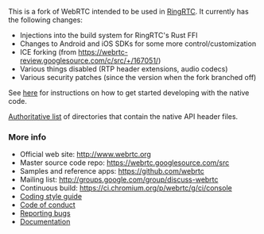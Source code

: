 This is a fork of WebRTC intended to be used in [RingRTC](https://github.com/signalapp/ringrtc).
It currently has the following changes:
* Injections into the build system for RingRTC's Rust FFI
* Changes to Android and iOS SDKs for some more control/customization
* ICE forking (from https://webrtc-review.googlesource.com/c/src/+/167051/)
* Various things disabled (RTP header extensions, audio codecs)
* Various security patches (since the version when the fork branched off)

See [here][native-dev] for instructions on how to get started
developing with the native code.

[Authoritative list](native-api.md) of directories that contain the
native API header files.

### More info

 * Official web site: http://www.webrtc.org
 * Master source code repo: https://webrtc.googlesource.com/src
 * Samples and reference apps: https://github.com/webrtc
 * Mailing list: http://groups.google.com/group/discuss-webrtc
 * Continuous build: https://ci.chromium.org/p/webrtc/g/ci/console
 * [Coding style guide](g3doc/style-guide.md)
 * [Code of conduct](CODE_OF_CONDUCT.md)
 * [Reporting bugs](docs/bug-reporting.md)
 * [Documentation](g3doc/sitemap.md)

[native-dev]: https://webrtc.googlesource.com/src/+/main/docs/native-code/index.md
